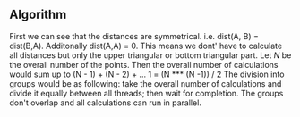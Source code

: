 ## Algorithm

First we can see that the distances are symmetrical. i.e. dist(A, B) = dist(B,A). Additonally dist(A,A) = 0. This means we dont' have to calculate all distances but only the upper triangular or bottom triangular part. Let *N* be the overall number of the points. Then the overall number of calculations would sum up to (N - 1) + (N - 2) + ... 1 = (N *** (N -1)) / 2
The division into groups would be as following: take the overall number of calculations and divide it equally between all threads; then wait for completion. 
The groups don't overlap and all calculations can run in parallel.